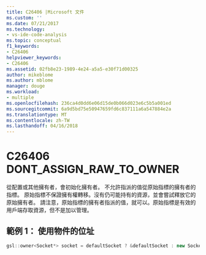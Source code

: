 ```yaml
---
title: C26406 |Microsoft 文件
ms.custom: ''
ms.date: 07/21/2017
ms.technology:
- vs-ide-code-analysis
ms.topic: conceptual
f1_keywords:
- C26406
helpviewer_keywords:
- C26406
ms.assetid: 02fb8e23-1989-4e24-a5a5-e30f71d00325
author: mikeblome
ms.author: mblome
manager: douge
ms.workload:
- multiple
ms.openlocfilehash: 236ca4d0dd6e06d15de0b066d023e6c5b5a001ed
ms.sourcegitcommit: 6a9d5bd75e50947659fd6c837111a6a547884e2a
ms.translationtype: MT
ms.contentlocale: zh-TW
ms.lasthandoff: 04/16/2018
---
```

# <a name="c26406--dontassignrawtoowner"></a>C26406 DONT_ASSIGN_RAW_TO_OWNER
從配置或其他擁有者，會初始化擁有者。 不允許指派的值從原始指標的擁有者的指標。 原始指標不保證擁有權轉移。沒有仍可能持有的資源，並會嘗試釋放它的原始擁有者。 請注意，原始指標的擁有者指派的值，就可以。原始指標是有效的用戶端存取資源，但不是加以管理。

## <a name="example-1--using-address-of-object"></a>範例 1： 使用物件的位址
```cpp
gsl::owner<Socket*> socket = defaultSocket ? &defaultSocket : new Socket(); // C26406
```

